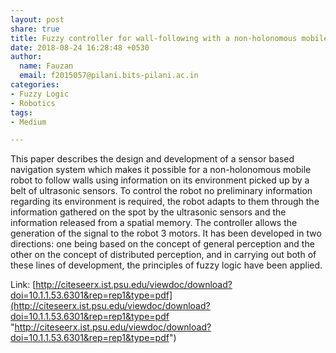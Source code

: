 ```yaml
---
layout: post
share: true
title: Fuzzy controller for wall-following with a non-holonomous mobile robot
date: 2018-08-24 16:28:48 +0530
author:
  name: Fauzan
  email: f2015057@pilani.bits-pilani.ac.in
categories:
- Fuzzy Logic
- Robotics
tags:
- Medium

---
```

This paper describes the design and development of a sensor based navigation system which makes it possible for a non-holonomous mobile robot to follow walls using information on its environment picked up by a belt of ultrasonic sensors. To control the robot no preliminary information regarding its environment is required, the robot adapts to them through the information gathered on the spot by the ultrasonic sensors and the information released from a spatial memory. The controller allows the generation of the signal to the robot 3 motors. It has been developed in two directions: one being based on the concept of general perception and the other on the concept of distributed perception, and in carrying out both of these lines of development, the principles of fuzzy logic have been applied.

Link: [http://citeseerx.ist.psu.edu/viewdoc/download?doi=10.1.1.53.6301&rep=rep1&type=pdf](http://citeseerx.ist.psu.edu/viewdoc/download?doi=10.1.1.53.6301&rep=rep1&type=pdf "http://citeseerx.ist.psu.edu/viewdoc/download?doi=10.1.1.53.6301&rep=rep1&type=pdf")